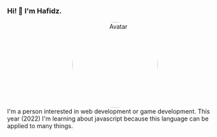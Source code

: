 ### Hi! 👋 I'm Hafidz.  
<div align="center">
  <img src="https://avatars.githubusercontent.com/u/28922387?v=4" alt="Avatar" style="width:200px; border-radius: 50%;" class="avatar avatar-user width-full border color-bg-default">
  
 </div

I'm a person interested in web development or game development. This year (2022) I'm learning about javascript because this language can be applied to many things.